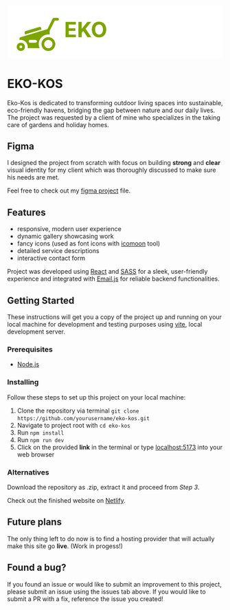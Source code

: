 ![new-logo.svg](src%2Fassets%2Fnew-logo.svg)

# EKO-KOS

Eko-Kos is dedicated to transforming outdoor living spaces into sustainable, eco-friendly havens, bridging the gap between nature and our daily lives. The project was requested by a client of mine who specializes in the taking care of gardens and holiday homes.

## Figma
I designed the project from scratch with focus on building **strong** and **clear** visual identity for my client which was thoroughly discussed to make sure his needs are met. 

Feel free to check out my [figma project](https://www.figma.com/file/eSda33TEvBzuGFTdb6BY6A/Eko-Kos?type=design&node-id=0%3A1&mode=design&t=WGjCRWrNxIwPMari-1) file.

## Features
- responsive, modern user experience
- dynamic gallery showcasing work
- fancy icons (used as font icons with [icomoon](https://icomoon.io/) tool)
- detailed service descriptions
- interactive contact form

Project was developed using [React](https://react.dev/) and [SASS](https://sass-lang.com/) for a sleek, user-friendly experience and integrated with [Email.js](https://www.emailjs.com/) for reliable backend functionalities.

## Getting Started

These instructions will get you a copy of the project up and running on your local machine for development and testing purposes using [vite](https://vitejs.dev/), local development server.

### Prerequisites
- [Node.js](https://nodejs.org/)

### Installing

Follow these steps to set up this project on your local machine:

1. Clone the repository via terminal ```git clone https://github.com/yourusername/eko-kos.git```
2. Navigate to project root with `cd eko-kos`
3. Run `npm install`
4. Run `npm run dev`
5. Click on the provided **link** in the terminal or type [localhost:5173](localhost:5173) into your web browser

### Alternatives
Download the repository as .zip, extract it and proceed from _Step 3_.

Check out the finished website on [Netlify](https://eko-kos.netlify.app/).

## Future plans
The only thing left to do now is to find a hosting provider that will actually make this site go **live**. (Work in progess!)

## Found a bug?

If you found an issue or would like to submit an improvement to this project, please submit an issue using the issues tab above. If you would like to submit a PR with a fix, reference the issue you created!
